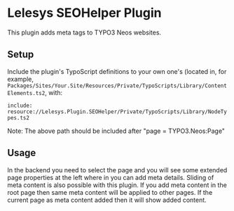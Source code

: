 Lelesys SEOHelper Plugin
=======

This plugin adds meta tags to TYPO3 Neos websites.

Setup
-----

Include the plugin's TypoScript definitions to your own one's (located in, for example, `Packages/Sites/Your.Site/Resources/Private/TypoScripts/Library/ContentElements.ts2`, with:

``include: resource://Lelesys.Plugin.SEOHelper/Private/TypoScripts/Library/NodeTypes.ts2
``

Note: The above path should be included after "page = TYPO3.Neos:Page"

Usage
-----

In the backend you need to select the page and you will see some extended page properties at the left where in you can add meta details.
Sliding of meta content is also possible with this plugin. If you add meta content in the root page then same meta content will be applied to other pages.
If the current page as meta content added then it will show added content.